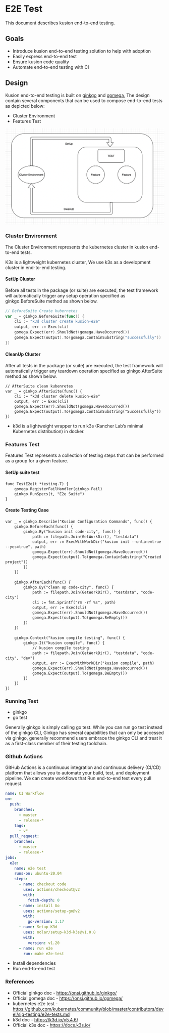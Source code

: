 # E2E Test
This document describes kusion end-to-end testing.

## Goals
* Introduce kusion end-to-end testing solution to help with adoption
* Easily express end-to-end test
* Ensure kusion code quality
* Automate end-to-end testing with CI


## Design
  Kusion end-to-end testing is built on [ginkgo](https://onsi.github.io/ginkgo/) and [gomega](https://onsi.github.io/gomega/), The design contain several components that can be used to compose end-to-end tests as depicted below:
  * Cluster Environment
  * Features Test

  ![](kusion-e2e.png)

### Cluster Environment
  The Cluster Environment represents the kubernetes cluster in kusion end-to-end tests.

  K3s is a lightweight kubernetes cluster, We use k3s as a development cluster in end-to-end testing.


#### SetUp Cluster
Before all tests in the package (or suite) are executed, the test framework will automatically trigger any setup operation specified as ginkgo.BeforeSuite method as shown below.
``` go
// BeforeSuite Create kubernetes
var _ = ginkgo.BeforeSuite(func() {
	cli := "k3d cluster create kusion-e2e"
	output, err := Exec(cli)
	gomega.Expect(err).ShouldNot(gomega.HaveOccurred())
	gomega.Expect(output).To(gomega.ContainSubstring("successfully"))
})
```

#### CleanUp Cluster
After all tests in the package (or suite) are executed, the test framework will automatically trigger any teardown operation specified as ginkgo.AfterSuite method as shown below.
```golang
// AfterSuite clean kubenretes
var _ = ginkgo.AfterSuite(func() {
	cli := "k3d cluster delete kusion-e2e"
	output, err := Exec(cli)
	gomega.Expect(err).ShouldNot(gomega.HaveOccurred())
	gomega.Expect(output).To(gomega.ContainSubstring("Successfully"))
})
```

* k3d is a lightweight wrapper to run k3s (Rancher Lab’s minimal Kubernetes distribution) in docker.


### Features Test
Features Test represents a collection of testing steps that can be performed as a group for a given feature.

#### SetUp suite test

```golang
func TestE2e(t *testing.T) {
	gomega.RegisterFailHandler(ginkgo.Fail)
	ginkgo.RunSpecs(t, "E2e Suite")
}
```

#### Create Testing Case

```golang
var _ = ginkgo.Describe("Kusion Configuration Commands", func() {
	ginkgo.BeforeEach(func() {
		ginkgo.By("kusion init code-city", func() {
			path := filepath.Join(GetWorkDir(), "testdata")
			output, err := ExecWithWorkDir("kusion init --online=true --yes=true", path)
			gomega.Expect(err).ShouldNot(gomega.HaveOccurred())
			gomega.Expect(output).To(gomega.ContainSubstring("Created project"))
		})
	})

	ginkgo.AfterEach(func() {
		ginkgo.By("clean up code-city", func() {
			path := filepath.Join(GetWorkDir(), "testdata", "code-city")
			cli := fmt.Sprintf("rm -rf %s", path)
			output, err := Exec(cli)
			gomega.Expect(err).ShouldNot(gomega.HaveOccurred())
			gomega.Expect(output).To(gomega.BeEmpty())
		})
	})

	ginkgo.Context("kusion compile testing", func() {
		ginkgo.It("kusion compile", func() {
			// kusion compile testing
			path := filepath.Join(GetWorkDir(), "testdata", "code-city", "dev")
			output, err := ExecWithWorkDir("kusion compile", path)
			gomega.Expect(err).ShouldNot(gomega.HaveOccurred())
			gomega.Expect(output).To(gomega.BeEmpty())
		})
	})
})
```
### Running Test
* ginkgo
* go test

Generally ginkgo is simply calling go test. While you can run go test instead of the ginkgo CLI, Ginkgo has several capabilities that can only be accessed via ginkgo, generally recommend users embrace the ginkgo CLI and treat it as a first-class member of their testing toolchain.


### Github Actions
GitHub Actions is a continuous integration and continuous delivery (CI/CD) platform that allows you to automate your build, test, and deployment pipeline. We can create workflows that Run end-to-end test every pull request.

```yaml
name: CI Workflow
on:
  push:
    branches:
      - master
      - release-*
    tags:
      - v*
  pull_request:
    branches:
      - master
      - release-*
jobs:
  e2e:
    name: e2e test
    runs-on: ubuntu-20.04
    steps:
      - name: checkout code
        uses: actions/checkout@v2
        with:
          fetch-depth: 0
      - name: install Go
        uses: actions/setup-go@v2
        with:
          go-version: 1.17
      - name: Setup K3d
        uses: nolar/setup-k3d-k3s@v1.0.8
        with:
          version: v1.20
      - name: run e2e
        run: make e2e-test
```
* Install dependencies
* Run end-to-end test


### References
* Official ginkgo doc - https://onsi.github.io/ginkgo/
* Official gomega doc - https://onsi.github.io/gomega/
* kubernetes e2e test - https://github.com/kubernetes/community/blob/master/contributors/devel/sig-testing/e2e-tests.md
* k3d doc - https://k3d.io/v5.4.6/
* Official k3s doc - https://docs.k3s.io/

